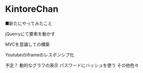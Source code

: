 # KintoreChan
■新たにやってみたこと

jQuerryにて要素を動かす

MVCを意識しての構築

Youtubeのiframeのレスポンシブ化

予定？
動的なグラフの表示
パスワードにハッシュを使う
その他色々
